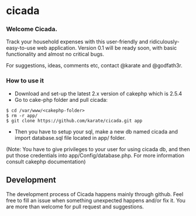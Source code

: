 cicada
======

### Welcome Cicada.

Track your household expenses with this user-friendly and ridiculously-easy-to-use web application. Version 0.1 will be ready soon, with basic functionality and almost no critical bugs.

For suggestions, ideas, comments etc, contact @karate and @godfath3r.

### How to use it

- Download and set-up the latest 2.x version of cakephp which is 2.5.4
- Go to cake-php folder and pull cicada:

```
$ cd /var/www/<cakephp-folder>
$ rm -r app/
$ git clone https://github.com/karate/cicada.git app
```
- Then you have to setup your sql, make a new db named cicada and import database.sql
file located in app/ folder.

(Note: You have to give privileges to your user for using cicada db, and then put those credentials into app/Config/database.php. For more information consult cakephp documentation)

## Development

The development process of Cicada happens mainly through github. Feel free to fill an issue when something unexpected happens and/or fix it. You are more than welcome for pull request and suggestions.
